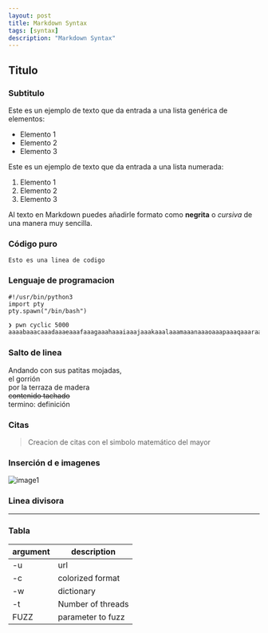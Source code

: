 ```yaml
---
layout: post
title: Markdown Syntax
tags: [syntax]
description: "Markdown Syntax"
---
```


## Titulo
### Subtitulo

Este es un ejemplo de texto que da entrada a una lista genérica de elementos:

- Elemento 1
- Elemento 2
- Elemento 3

Este es un ejemplo de texto que da entrada a una lista numerada:

1. Elemento 1
2. Elemento 2
3. Elemento 3

Al texto en Markdown puedes añadirle formato como **negrita** o *cursiva* de una manera muy sencilla.

### Código puro
`Esto es una linea de codigo`

### Lenguaje de programacion
```
#!/usr/bin/python3
import pty
pty.spawn("/bin/bash")
```

```bash
❯ pwn cyclic 5000
aaaabaaacaaadaaaeaaafaaagaaahaaaiaaajaaakaaalaaamaaanaaaoaaapaaaqaaaraaasaaataaauaaavaaawaaaxaaayaaazaabbaabcaabdaabeaabfaabgaabhaabiaabjaabkaablaabmaabnaaboaabpaabqaabraabsaabtaabuaabvaabwaabxaabyaabzaacbaaccaacdaaceaacfaacgaachaaciaacjaackaaclaacmaacnaacoaacpaacqaacraacsaactaacuaacvaacwaacxaacyaaczaadbaadcaaddaadeaadfaadgaadhaadiaadjaadkaadlaadmaadnaadoaadpaadqaadraadsaadtaa [...]
```

### Salto de linea
Andando con sus patitas mojadas,  
el gorrión  
por la terraza de madera  
~~contenido tachado~~  
termino: definición

### Citas
> Creacion de citas con el simbolo matemático del mayor

### Inserción d e imagenes
![image1](https://e00-elmundo.uecdn.es/albumes/2009/01/05/marilyn_manson_cuarenta/1231144997_extras_albumes_0.jpg "titulo alternativo")

### Linea divisora
---

### Tabla

| argument | description       |
| -------- | ----------------- |
| -u       | url               |
| -c       | colorized format  |
| -w       | dictionary        |
| -t       | Number of threads |
| FUZZ     | parameter to fuzz |
